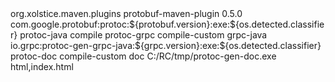    <plugin>
        <groupId>org.xolstice.maven.plugins</groupId>
        <artifactId>protobuf-maven-plugin</artifactId>
        <version>0.5.0</version>
        <configuration>
          <protocArtifact>com.google.protobuf:protoc:${protobuf.version}:exe:${os.detected.classifier}</protocArtifact>
        </configuration>
        <executions>
          <execution>
            <id>protoc-java</id>
            <goals>
              <goal>compile</goal>
            </goals>
          </execution>
          <execution>
            <id>protoc-grpc</id>
            <goals>
              <goal>compile-custom</goal>
            </goals>
            <configuration>
              <pluginId>grpc-java</pluginId>
              <pluginArtifact>io.grpc:protoc-gen-grpc-java:${grpc.version}:exe:${os.detected.classifier}</pluginArtifact>
            </configuration>
          </execution>
          <execution>
            <id>protoc-doc</id>
            <goals>
              <goal>compile-custom</goal>
            </goals>
            <configuration>
              <pluginId>doc</pluginId>
              <pluginExecutable>C:/RC/tmp/protoc-gen-doc.exe</pluginExecutable>
              <pluginParameter>html,index.html</pluginParameter>
            </configuration>
          </execution>
        </executions>
      </plugin>